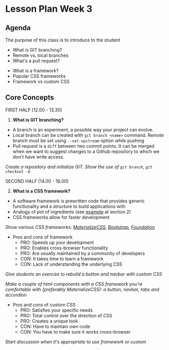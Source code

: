 # Lesson Plan Week 3

## Agenda

The purpose of this class is to introduce to the student

- What is GIT branching?
- Remote vs. local branches
- What's a pull request?

* What is a framework?
* Popular CSS frameworks
* Framework vs custom CSS

## Core Concepts

FIRST HALF (12.00 - 13.30)

1. **What is GIT branching?**

- A branch is an experiment, a possible way your project can evolve.
- Local branch can be created with `git branch <name>` command. Remote branch must be set using `--set-upstream` option while pushing
- Pull request is a `diff` between two commit points. It can be merged when we want to suggest changes to a Github repository to which we don't have write access.

_Create a repository and initialize GIT. Show the use of `git branch`, `git checkout -b`_

SECOND HALF (14.00 - 16.00)

2. **What is a CSS framework?**

- A software framework is prewritten code that provides generic functionality and a structure to build applications with
- Analogy of pot of ingredients (see [example](./README.md) at section 2)
- CSS frameworks allow for faster development

_Show various CSS frameworks: [MaterializeCSS](https://materializecss.com/), [Bootstrap](https://getbootstrap.com/), [Foundation](https://foundation.zurb.com/)_

- Pros and cons of framework
  - PRO: Speeds up your development
  - PRO: Enables cross-browser functionality
  - PRO: Are usually maintained by a community of developers
  - CON: It takes time to learn a framework
  - CON: Lack of understanding the underlying CSS

_Give students an exercise to rebuild a button and navbar with custom CSS_

_Make a couple of html components with a CSS framework you're comfortable with (preferably MaterializeCSS): a button, navbar, tabs and accordion_

- Pros and cons of custom CSS
  - PRO: Satisfies your specific needs
  - PRO: Total control over the direction of CSS
  - PRO: Creates a unique look
  - CON: Have to maintain own code
  - CON: You have to make sure it works cross-browser

_Start discussion when it's appropriate to use framework or custom_
